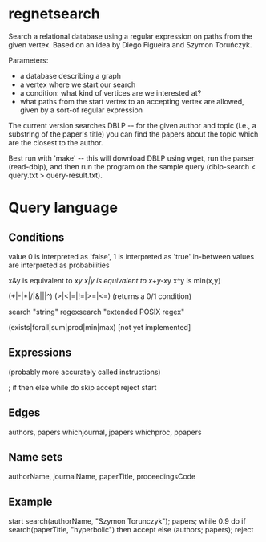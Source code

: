 # regnetsearch
Search a relational database using a regular expression on paths from the given vertex. Based on an idea by Diego Figueira and Szymon Toruńczyk.

Parameters:
- a database describing a graph
- a vertex where we start our search
- a condition: what kind of vertices are we interested at?
- what paths from the start vertex to an accepting vertex are allowed, given by a sort-of regular expression

The current version searches DBLP -- for the given author and topic (i.e., a substring of the paper's title) you can find the papers about the topic which are the closest to the author.

Best run with 'make' -- this will download DBLP using wget, run the parser (read-dblp), and then run the program on the sample query (dblp-search < query.txt > query-result.txt).

# Query language

## Conditions

value 0 is interpreted as 'false', 1 is interpreted as 'true'
in-between values are interpreted as probabilities

x&y is equivalent to x*y
x|y is equivalent to x+y-x*y
x^y is min(x,y)

<real constant>
<condition1> (+|-|*|/|&|||^) <condition2>
<condition1> (>|<|=|!=|>=|<=) <condition2> (returns a 0/1 condition)

search <nameset> "string"
regexsearch <nameset> "extended POSIX regex"

(exists|forall|sum|prod|min|max) <edge> <condition> [not yet implemented]

## Expressions
(probably more accurately called instructions)

<expression>; <expression>
if <condition> then <expression> else <expression>
while <condition> do <expression>
<edge>
skip
accept
reject
start <condition>

## Edges

authors, papers
whichjournal, jpapers
whichproc, ppapers

## Name sets

authorName, journalName, paperTitle, proceedingsCode

## Example

start search(authorName, "Szymon Torunczyk");
papers;
while 0.9 do
  if search(paperTitle, "hyperbolic") then accept
  else (authors; papers);
reject
